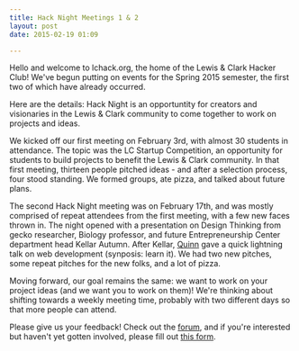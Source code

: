 ```yaml
---
title: Hack Night Meetings 1 & 2
layout: post
date: 2015-02-19 01:09

---
```

Hello and welcome to lchack.org, the home of the Lewis & Clark Hacker Club! We've begun putting on events for the Spring 2015 semester, the first two of which have already occurred.

Here are the details:
Hack Night is an opportuntity for creators and visionaries in the Lewis & Clark community to come together to work on projects and ideas.

We kicked off our first meeting on February 3rd, with almost 30 students in attendance. The topic was the LC Startup Competition, an opportunity for students to build projects to benefit the Lewis & Clark community. In that first meeting, thirteen people pitched ideas - and after a selection process, four stood standing. We formed groups, ate pizza, and talked about future plans.

The second Hack Night meeting was on February 17th, and was mostly comprised of repeat attendees from the first meeting, with a few new faces thrown in. The night opened with a presentation on Design Thinking from gecko researcher, Biology professor, and future Entrepreneurship Center department head Kellar Autumn. After Kellar, [Quinn](http://qrohlf.com) gave a quick lightning talk on web development (synposis: learn it). We had two new pitches, some repeat pitches for the new folks, and a lot of pizza.

Moving forward, our goal remains the same: we want to work on your project ideas (and we want you to work on them)!
We're thinking about shifting towards a weekly meeting time, probably with two different days so that more people can attend.

Please give us your feedback! Check out the [forum](http://forum.lchack.org), and if you're interested but haven't yet gotten involved, please fill out [this form](http://goo.gl/forms/4ZavYiDd0u).